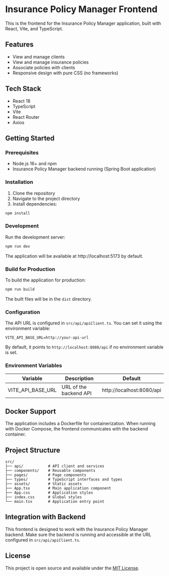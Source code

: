 # Insurance Policy Manager Frontend

This is the frontend for the Insurance Policy Manager application, built with React, Vite, and TypeScript.

## Features

- View and manage clients
- View and manage insurance policies
- Associate policies with clients
- Responsive design with pure CSS (no frameworks)

## Tech Stack

- React 18
- TypeScript
- Vite
- React Router
- Axios

## Getting Started

### Prerequisites

- Node.js 16+ and npm
- Insurance Policy Manager backend running (Spring Boot application)

### Installation

1. Clone the repository
2. Navigate to the project directory
3. Install dependencies:

```bash
npm install
```

### Development

Run the development server:

```bash
npm run dev
```

The application will be available at http://localhost:5173 by default.

### Build for Production

To build the application for production:

```bash
npm run build
```

The built files will be in the `dist` directory.

### Configuration

The API URL is configured in `src/api/apiClient.ts`. You can set it using the environment variable:

```
VITE_API_BASE_URL=http://your-api-url
```

By default, it points to `http://localhost:8080/api` if no environment variable is set.

### Environment Variables

| Variable          | Description            | Default                   |
| ----------------- | ---------------------- | ------------------------- |
| VITE_API_BASE_URL | URL of the backend API | http://localhost:8080/api |

## Docker Support

The application includes a Dockerfile for containerization. When running with Docker Compose, the frontend communicates with the backend container.

## Project Structure

```
src/
├── api/           # API client and services
├── components/    # Reusable components
├── pages/         # Page components
├── types/         # TypeScript interfaces and types
├── assets/        # Static assets
├── App.tsx        # Main application component
├── App.css        # Application styles
├── index.css      # Global styles
└── main.tsx       # Application entry point
```

## Integration with Backend

This frontend is designed to work with the Insurance Policy Manager backend. Make sure the backend is running and accessible at the URL configured in `src/api/apiClient.ts`.

## License

This project is open source and available under the [MIT License](LICENSE).
